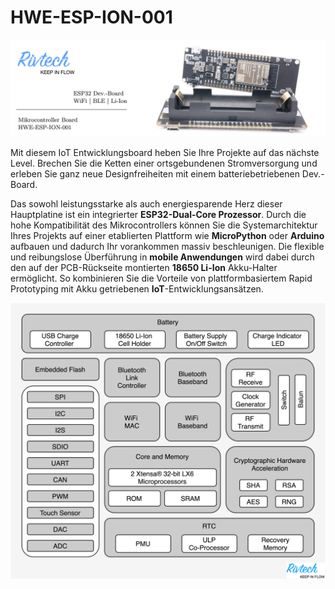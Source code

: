 # HWE-ESP-ION-001
![alt text](Banner.jpg "HWE-ESP-ION-001")

Mit diesem IoT Entwicklungsboard heben Sie Ihre Projekte auf das nächste Level. Brechen Sie die Ketten einer ortsgebundenen Stromversorgung und erleben Sie ganz neue Designfreiheiten mit einem batteriebetriebenen Dev.-Board. 

Das sowohl leistungsstarke als auch energiesparende Herz dieser Hauptplatine ist ein integrierter **ESP32-Dual-Core Prozessor**.  Durch die hohe Kompatibilität des Mikrocontrollers können Sie die Systemarchitektur Ihres Projekts auf einer etablierten Plattform wie **MicroPython** oder **Arduino** aufbauen und dadurch Ihr vorankommen massiv beschleunigen. Die flexible und reibungslose Überführung in **mobile Anwendungen** wird dabei durch den auf der PCB-Rückseite montierten **18650 Li-Ion** Akku-Halter ermöglicht. So kombinieren Sie die Vorteile von plattformbasiertem Rapid Prototyping mit Akku getriebenen **IoT**-Entwicklungsansätzen. 

![alt text](Block_Diagram.jpg "Block Diagram")
